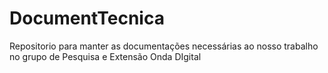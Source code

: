 # DocumentTecnica
Repositorio para manter as documentações necessárias ao nosso trabalho no grupo de Pesquisa e Extensão Onda DIgital
